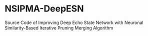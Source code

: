 # NSIPMA-DeepESN
Source Code of Improving Deep Echo State Network with Neuronal Similarity-Based Iterative Pruning Merging Algorithm 
